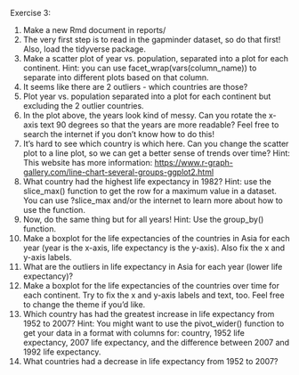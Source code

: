 Exercise 3:
1. Make a new Rmd document in reports/
2. The very first step is to read in the gapminder dataset, so do that first! Also, load the tidyverse package.
3. Make a scatter plot of year vs. population, separated into a plot for each continent. Hint: you can use facet_wrap(vars(column_name)) to separate into different plots based on that column.
4. It seems like there are 2 outliers - which countries are those?
5. Plot year vs. population separated into a plot for each continent but excluding the 2 outlier countries.
6. In the plot above, the years look kind of messy. Can you rotate the x-axis text 90 degrees so that the years are more readable? Feel free to search the internet if you don’t know how to do this!
7. It’s hard to see which country is which here. Can you change the scatter plot to a line plot, so we can get a better sense of trends over time? Hint: This website has more information: https://www.r-graph-gallery.com/line-chart-several-groups-ggplot2.html
8. What country had the highest life expectancy in 1982? Hint: use the slice_max() function to get the row for a maximum value in a dataset. You can use ?slice_max and/or the internet to learn more about how to use the function.
9. Now, do the same thing but for all years! Hint: Use the group_by() function.
10. Make a boxplot for the life expectancies of the countries in Asia for each year (year is the x-axis, life expectancy is the y-axis). Also fix the x and y-axis labels.
11. What are the outliers in life expectancy in Asia for each year (lower life expectancy)?
12. Make a boxplot for the life expectancies of the countries over time for each continent. Try to fix the x and y-axis labels and text, too. Feel free to change the theme if you’d like.
13. Which country has had the greatest increase in life expectancy from 1952 to 2007? Hint: You might want to use the pivot_wider() function to get your data in a format with columns for: country, 1952 life expectancy, 2007 life expectancy, and the difference between 2007 and 1992 life expectancy.
14. What countries had a decrease in life expectancy from 1952 to 2007?
